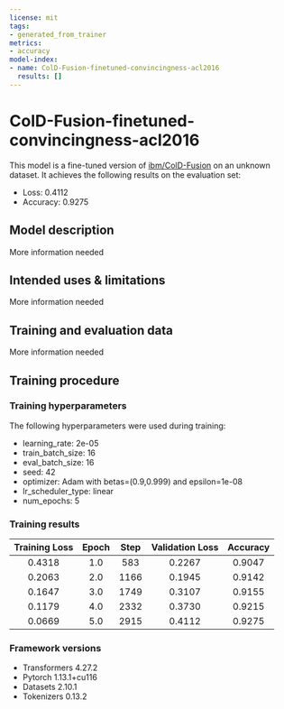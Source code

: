 ```yaml
---
license: mit
tags:
- generated_from_trainer
metrics:
- accuracy
model-index:
- name: ColD-Fusion-finetuned-convincingness-acl2016
  results: []
---
```


<!-- This model card has been generated automatically according to the information the Trainer had access to. You
should probably proofread and complete it, then remove this comment. -->

# ColD-Fusion-finetuned-convincingness-acl2016

This model is a fine-tuned version of [ibm/ColD-Fusion](https://huggingface.co/ibm/ColD-Fusion) on an unknown dataset.
It achieves the following results on the evaluation set:
- Loss: 0.4112
- Accuracy: 0.9275

## Model description

More information needed

## Intended uses & limitations

More information needed

## Training and evaluation data

More information needed

## Training procedure

### Training hyperparameters

The following hyperparameters were used during training:
- learning_rate: 2e-05
- train_batch_size: 16
- eval_batch_size: 16
- seed: 42
- optimizer: Adam with betas=(0.9,0.999) and epsilon=1e-08
- lr_scheduler_type: linear
- num_epochs: 5

### Training results

| Training Loss | Epoch | Step | Validation Loss | Accuracy |
|:-------------:|:-----:|:----:|:---------------:|:--------:|
| 0.4318        | 1.0   | 583  | 0.2267          | 0.9047   |
| 0.2063        | 2.0   | 1166 | 0.1945          | 0.9142   |
| 0.1647        | 3.0   | 1749 | 0.3107          | 0.9155   |
| 0.1179        | 4.0   | 2332 | 0.3730          | 0.9215   |
| 0.0669        | 5.0   | 2915 | 0.4112          | 0.9275   |


### Framework versions

- Transformers 4.27.2
- Pytorch 1.13.1+cu116
- Datasets 2.10.1
- Tokenizers 0.13.2

